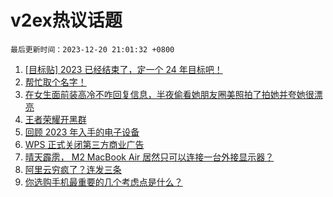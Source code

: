 # v2ex热议话题

`最后更新时间：2023-12-20 21:01:32 +0800`

1. [[目标贴] 2023 已经结束了，定一个 24 年目标吧！](https://www.v2ex.com/t/1001902)
1. [帮忙取个名字！](https://www.v2ex.com/t/1001957)
1. [在女生面前装高冷不咋回复信息，半夜偷看她朋友圈美照拍了拍她并夸她很漂亮](https://www.v2ex.com/t/1001821)
1. [王者荣耀开黑群](https://www.v2ex.com/t/1001826)
1. [回顾 2023 年入手的电子设备](https://www.v2ex.com/t/1001834)
1. [WPS 正式关闭第三方商业广告](https://www.v2ex.com/t/1001833)
1. [晴天霹雳， M2 MacBook Air 居然只可以连接一台外接显示器？](https://www.v2ex.com/t/1001776)
1. [阿里云穷疯了？连发三条](https://www.v2ex.com/t/1001855)
1. [你选购手机最重要的几个考虑点是什么？](https://www.v2ex.com/t/1001895)


